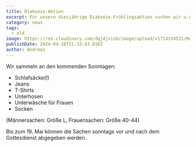 ```yaml
---
title: Diakonie-Aktion
excerpt: Für unsere diesjährige Diakonie-Frühlingsaktion suchen wir u.a. Kleidungsstücke für die Sozialeinrichtung s’Häferl der Stadtdiakonie Wien. <a class="text-muted underline  font-medium" href="/news/haeferl">Mehr anzeigen</a>.
category: news
tags:
  - old
image: https://res.cloudinary.com/dqjdjviob/image/upload/v1714334531/Homepage/News/cabinet-1853504_k1aj8n.jpg
publishDate: 2024-04-28T21:32:43.810Z
author: Andreas
---
```


Wir sammeln an den kommenden Sonntagen:

- Schlafsäcke(!)
- Jeans
- T-Shirts
- Unterhosen
- Unterwäsche für Frauen
- Socken

(Männersachen: Größe L, Frauensachen: Größe 40-44)

Bis zum 19. Mai können die Sachen sonntags vor und nach dem Gottesdienst abgegeben
werden.
